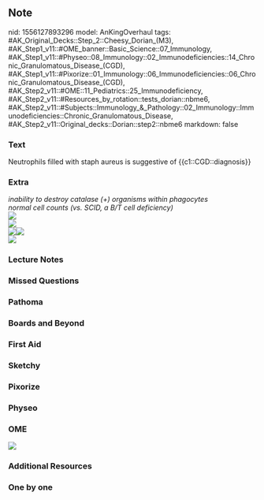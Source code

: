 ## Note
nid: 1556127893296
model: AnKingOverhaul
tags: #AK_Original_Decks::Step_2::Cheesy_Dorian_(M3), #AK_Step1_v11::#OME_banner::Basic_Science::07_Immunology, #AK_Step1_v11::#Physeo::08_Immunology::02_Immunodeficiencies::14_Chronic_Granulomatous_Disease_(CGD), #AK_Step1_v11::#Pixorize::01_Immunology::06_Immunodeficiencies::06_Chronic_Granulomatous_Disease_(CGD), #AK_Step2_v11::#OME::11_Pediatrics::25_Immunodeficiency, #AK_Step2_v11::#Resources_by_rotation::tests_dorian::nbme6, #AK_Step2_v11::#Subjects::Immunology_&_Pathology::02_Immunology::Immunodeficiencies::Chronic_Granulomatous_Disease, #AK_Step2_v11::Original_decks::Dorian::step2::nbme6
markdown: false

### Text
Neutrophils filled with staph aureus is suggestive of {{c1::CGD::diagnosis}}

### Extra
<div>
  <i>inability to destroy catalase (+) organisms within
  phagocytes</i>
</div>
<div>
  <i>normal cell counts (vs. SCID, a B/T cell deficiency)</i>
</div><img src="paste-20078972108801%20(2).jpg">
<div>
  <img src="paste-22144851378177.jpg">
  <div><img src="paste-84997402787843.jpg"><img src=
  "paste-20289425506305.jpg"></div>
  <div><img src="paste-22252225560577.jpg"></div>
</div>

### Lecture Notes


### Missed Questions


### Pathoma


### Boards and Beyond


### First Aid


### Sketchy


### Pixorize


### Physeo


### OME
<div class="ome-widget">
  <a href=
  "https://onlinemeded.org/spa/immunology?ref=anki"><img src=
  "_OME_AnkiFlashcards_Topic_1.png"></a>
</div>

### Additional Resources


### One by one

